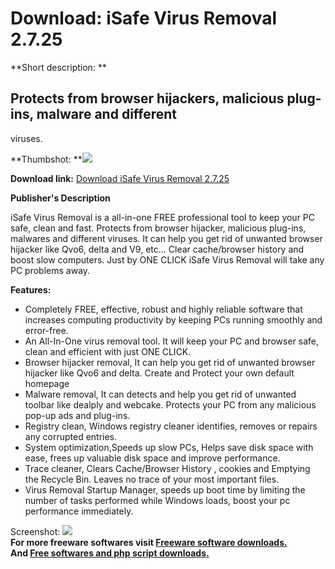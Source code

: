 # Download: iSafe Virus Removal 2.7.25

**Short description: **

## Protects from browser hijackers, malicious plug-ins, malware and different
viruses.

  
**Thumbshot: **![](http://www.freewarefiles.com/screenshot/isafevr_md.jpg)   
  
**Download link:** [Download iSafe Virus Removal 2.7.25](http://freesoftwares.boysofts.com/ISafe-Virus-Removal_program_90806.html)  
  

**Publisher's Description**  
  

iSafe Virus Removal is a all-in-one FREE professional tool to keep your PC
safe, clean and fast. Protects from browser hijacker, malicious plug-ins,
malwares and different viruses. It can help you get rid of unwanted browser
hijacker like Qvo6, delta and V9, etc... Clear cache/browser history and boost
slow computers. Just by ONE CLICK iSafe Virus Removal will take any PC
problems away.

**Features:**

  * Completely FREE, effective, robust and highly reliable software that increases computing productivity by keeping PCs running smoothly and error-free. 
  * An All-In-One virus removal tool. It will keep your PC and browser safe, clean and efficient with just ONE CLICK. 
  * Browser hijacker removal, It can help you get rid of unwanted browser hijacker like Qvo6 and delta. Create and Protect your own default homepage 
  * Malware removal, It can detects and help you get rid of unwanted toolbar like dealply and webcake. Protects your PC from any malicious pop-up ads and plug-ins. 
  * Registry clean, Windows registry cleaner identifies, removes or repairs any corrupted entries. 
  * System optimization,Speeds up slow PCs, Helps save disk space with ease, frees up valuable disk space and improve performance. 
  * Trace cleaner, Clears Cache/Browser History , cookies and Emptying the Recycle Bin. Leaves no trace of your most important files. 
  * Virus Removal Startup Manager, speeds up boot time by limiting the number of tasks performed while Windows loads, boost your pc performance immediately. 

  
  
Screenshot: ![](http://www.freewarefiles.com/screenshot/isafevr.jpg)  
**For more freeware softwares visit [Freeware software downloads.](http://freesoftwares.boysofts.com/)**   
**And [Free softwares and php script downloads.](http://www.boysofts.com/)**

